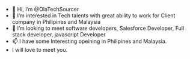 - 👋 Hi, I’m @OlaTechSourcer
- 👀 I’m interested in Tech talents with great ability to work for Client company in Philipines and Malaysia
- 💞️ I’m looking to meet software developers, Salesforce Developer, Full stack developer, javascript Developer
- 📫 I have some Interesting opeining in Philipines and Malaysia.
- I will love to meet you.

<!---
OlaTechSourcer/OlaTechSourcer is a ✨ special ✨ repository because its `README.md` (this file) appears on your GitHub profile.
You can click the Preview link to take a look at your changes.
--->
